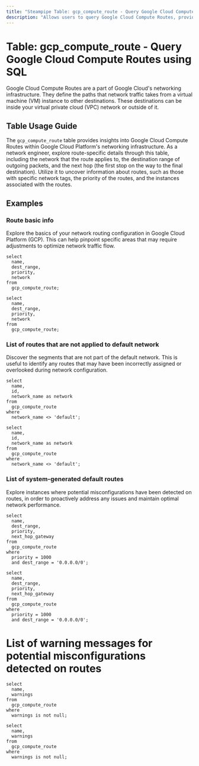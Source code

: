 ```yaml
---
title: "Steampipe Table: gcp_compute_route - Query Google Cloud Compute Routes using SQL"
description: "Allows users to query Google Cloud Compute Routes, providing details on the paths that network traffic takes from a virtual machine (VM) instance to other destinations."
---
```


# Table: gcp_compute_route - Query Google Cloud Compute Routes using SQL

Google Cloud Compute Routes are a part of Google Cloud's networking infrastructure. They define the paths that network traffic takes from a virtual machine (VM) instance to other destinations. These destinations can be inside your virtual private cloud (VPC) network or outside of it.

## Table Usage Guide

The `gcp_compute_route` table provides insights into Google Cloud Compute Routes within Google Cloud Platform's networking infrastructure. As a network engineer, explore route-specific details through this table, including the network that the route applies to, the destination range of outgoing packets, and the next hop (the first stop on the way to the final destination). Utilize it to uncover information about routes, such as those with specific network tags, the priority of the routes, and the instances associated with the routes.


## Examples

### Route basic info
Explore the basics of your network routing configuration in Google Cloud Platform (GCP). This can help pinpoint specific areas that may require adjustments to optimize network traffic flow.

```sql+postgres
select
  name,
  dest_range,
  priority,
  network
from
  gcp_compute_route;
```

```sql+sqlite
select
  name,
  dest_range,
  priority,
  network
from
  gcp_compute_route;
```


### List of routes that are not applied to default network
Discover the segments that are not part of the default network. This is useful to identify any routes that may have been incorrectly assigned or overlooked during network configuration.

```sql+postgres
select
  name,
  id,
  network_name as network
from
  gcp_compute_route
where
  network_name <> 'default';
```

```sql+sqlite
select
  name,
  id,
  network_name as network
from
  gcp_compute_route
where
  network_name <> 'default';
```


### List of system-generated default routes
Explore instances where potential misconfigurations have been detected on routes, in order to proactively address any issues and maintain optimal network performance.

```sql+postgres
select
  name,
  dest_range,
  priority,
  next_hop_gateway
from
  gcp_compute_route
where
  priority = 1000
  and dest_range = '0.0.0.0/0';
```

```sql+sqlite
select
  name,
  dest_range,
  priority,
  next_hop_gateway
from
  gcp_compute_route
where
  priority = 1000
  and dest_range = '0.0.0.0/0';
```


# List of warning messages for potential misconfigurations detected on routes  

```sql+postgres
select
  name, 
  warnings 
from 
  gcp_compute_route 
where 
  warnings is not null;
```

```sql+sqlite
select
  name, 
  warnings 
from 
  gcp_compute_route 
where 
  warnings is not null;
```